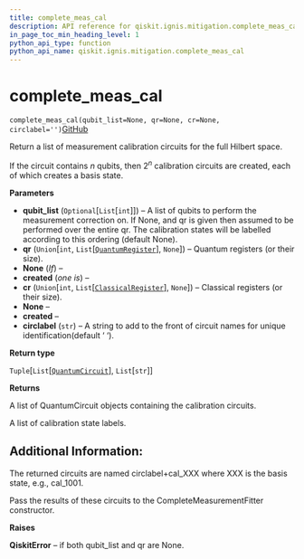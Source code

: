 ```yaml
---
title: complete_meas_cal
description: API reference for qiskit.ignis.mitigation.complete_meas_cal
in_page_toc_min_heading_level: 1
python_api_type: function
python_api_name: qiskit.ignis.mitigation.complete_meas_cal
---
```


# complete\_meas\_cal

<span id="qiskit.ignis.mitigation.complete_meas_cal" />

`complete_meas_cal(qubit_list=None, qr=None, cr=None, circlabel='')`[GitHub](https://github.com/qiskit-community/qiskit-ignis/tree/stable/0.3/qiskit/ignis/mitigation/measurement/circuits.py "view source code")

Return a list of measurement calibration circuits for the full Hilbert space.

If the circuit contains $n$ qubits, then $2^n$ calibration circuits are created, each of which creates a basis state.

**Parameters**

*   **qubit\_list** (`Optional`\[`List`\[`int`]]) – A list of qubits to perform the measurement correction on. If None, and qr is given then assumed to be performed over the entire qr. The calibration states will be labelled according to this ordering (default None).
*   **qr** (`Union`\[`int`, `List`\[[`QuantumRegister`](qiskit.circuit.QuantumRegister "qiskit.circuit.quantumregister.QuantumRegister")], `None`]) – Quantum registers (or their size).
*   **None** (*If*) –
*   **created** (*one is*) –
*   **cr** (`Union`\[`int`, `List`\[[`ClassicalRegister`](qiskit.circuit.ClassicalRegister "qiskit.circuit.classicalregister.ClassicalRegister")], `None`]) – Classical registers (or their size).
*   **None** –
*   **created** –
*   **circlabel** (`str`) – A string to add to the front of circuit names for unique identification(default ‘ ‘).

**Return type**

`Tuple`\[`List`\[[`QuantumCircuit`](qiskit.circuit.QuantumCircuit "qiskit.circuit.quantumcircuit.QuantumCircuit")], `List`\[`str`]]

**Returns**

A list of QuantumCircuit objects containing the calibration circuits.

A list of calibration state labels.

## Additional Information:

The returned circuits are named circlabel+cal\_XXX where XXX is the basis state, e.g., cal\_1001.

Pass the results of these circuits to the CompleteMeasurementFitter constructor.

**Raises**

**QiskitError** – if both qubit\_list and qr are None.

